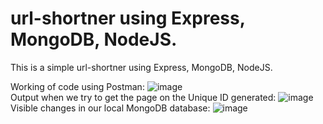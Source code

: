 # url-shortner using Express, MongoDB, NodeJS.
This is a simple url-shortner using Express, MongoDB, NodeJS.<br>

Working of code using Postman:
![image](https://github.com/harsh-rajpal/url-shortner/assets/79400577/838c662c-ec99-4ffa-b22b-8ac4643682b2)
<br>
Output when we try to get the page on the Unique ID generated:
![image](https://github.com/harsh-rajpal/url-shortner/assets/79400577/f86a2673-7e0a-48ec-a461-32e50690c58e)
<br>
Visible changes in our local MongoDB database:
![image](https://github.com/harsh-rajpal/url-shortner/assets/79400577/5e017fc7-1fde-416b-a71a-3c0f273eae37)

